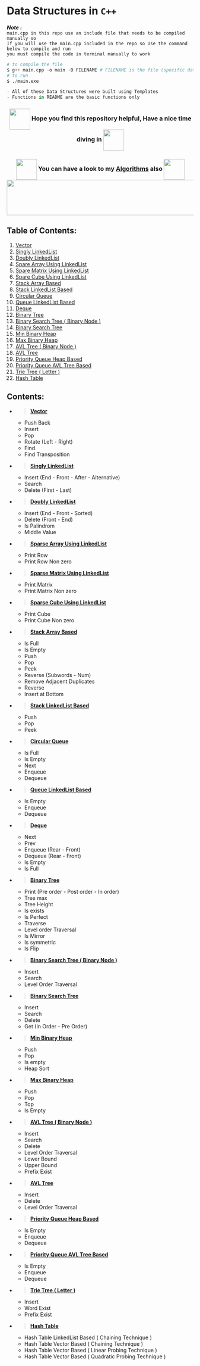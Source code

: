 # Data Structures in `C++`

***Note :*** <br>
`main.cpp in this repo use an include file that needs to be compiled manually so`<br>
`If you will use the main.cpp included in the repo so Use the command below to compile and run`<br>
`you must compile the code in terminal manually to work`

```python
# to compile the file
$ g++ main.cpp -o main -D FILENAME # FILENAME is the file (specific data sturcture from include.h file) you want to use
# to run
$ ./main.exe 
```

```python
- All of these Data Structures were built using Templates
- Functions in README are the basic functions only
```

<h3 align="center"><img align="center" src="https://img.icons8.com/?size=512&id=114499&format=png" height="56" width="56"> Hope you find this repository helpful, Have a nice time diving in <img align="center" src="https://img.icons8.com/?size=512&id=114499&format=png" height="56" width="56">

<!-- <h3 align="center"><img align="center" src="https://img.icons8.com/?size=512&id=114499&format=png" height="56" width="56"> You can have a look to my <a href="https://github.com/Ali-Elshorpagi/math_algorithms"> Math Algorithms </a> also <img align="center" src="https://img.icons8.com/?size=512&id=114499&format=png" height="56" width="56">
<h3 align="center"><img align="center" src="https://img.icons8.com/?size=512&id=21501&format=png" height="56" width="56"> Wait for Algorithms -->
<h3 align="center"><img align="center" src="https://img.icons8.com/?size=512&id=114499&format=png" height="56" width="56"> You can have a look to my <a href="https://github.com/Ali-Elshorpagi/algorithms"> Algorithms</a> also <img align="center" src="https://img.icons8.com/?size=512&id=114499&format=png" height="56" width="56">

<img src="https://github.com/Govindv7555/Govindv7555/blob/main/49e76e0596857673c5c80c85b84394c1.gif" width=1100px height=95px>


## Table of Contents:
   1. [Vector](#1) 
   1. [Singly LinkedList](#2) 
   1. [Doubly LinkedList](#3) 
   1. [Spare Array Using LinkedList](#4) 
   1. [Spare Matrix Using LinkedList](#5) 
   1. [Spare Cube Using LinkedList](#6) 
   1. [Stack Array Based](#7) 
   1. [Stack LinkedList Based](#8) 
   1. [Circular Queue](#9) 
   1. [Queue LinkedList Based](#10) 
   1. [Deque](#11) 
   1. [Binary Tree](#12) 
   1. [Binary Search Tree ( Binary Node )](#13) 
   1. [Binary Search Tree](#14) 
   1. [Min Binary Heap](#15) 
   1. [Max Binary Heap](#16)
   1. [AVL Tree ( Binary Node )](#17) 
   1. [AVL Tree](#18) 
   1. [Priority Queue Heap Based](#19) 
   1. [Priority Queue AVL Tree Based](#20) 
   1. [Trie Tree ( Letter )](#21) 
   1. [Hash Table](#22) 

## Contents:

- > <a id="1"></a>[**Vector**](header/Vector.h)
     - Push Back
     - Insert
     - Pop
     - Rotate (Left - Right)
     - Find
     - Find Transposition
- > <a id="2"></a>[**Singly LinkedList**](header/Singly_LinkedList.h)
     - Insert (End - Front - After - Alternative)
     - Search
     - Delete (First - Last)
- > <a id="3"></a>[**Doubly LinkedList**](header/Doubly_LinkedList.h)
     - Insert (End - Front - Sorted)
     - Delete (Front - End)
     - Is Palindrom
     - Middle Value
- > <a id="4"></a>[**Sparse Array Using LinkedList**](header/Sparse_Array.h)
     - Print Row
     - Print Row Non zero
- > <a id="5"></a>[**Sparse Matrix Using LinkedList**](header/Sparse_Matrix.h)
     - Print Matrix
     - Print Matrix Non zero
- > <a id="6"></a>[**Sparse Cube Using LinkedList**](header/Sparse_Cube.h)
     - Print Cube
     - Print Cube Non zero
- > <a id="7"></a>[**Stack Array Based**](header/Stack_Array_Based.h)
     - Is Full
     - Is Empty
     - Push
     - Pop
     - Peek
     - Reverse (Subwords - Num)
     - Remove Adjacent Duplicates
     - Reverse
     - Insert at Bottom
- > <a id="8"></a>[**Stack LinkedList Based**](header/Stack_LinkedList_Based.h)
     - Push
     - Pop
     - Peek
- > <a id="9"></a>[**Circular Queue**](header/Circular_Queue.h)
     - Is Full
     - Is Empty
     - Next
     - Enqueue
     - Dequeue
- > <a id="10"></a>[**Queue LinkedList Based**](header/Queue_LinkedList_Based.h)
     - Is Empty
     - Enqueue
     - Dequeue
- > <a id="11"></a>[**Deque**](header/Deque.h)
     - Next
     - Prev
     - Enqueue (Rear - Front)
     - Dequeue (Rear - Front)
     - Is Empty
     - Is Full
- > <a id="12"></a>[**Binary Tree**](header/Binary_Tree.h)
     - Print (Pre order - Post order - In order)
     - Tree max
     - Tree Height
     - Is exists
     - Is Perfect
     - Traverse
     - Level order Traversal
     - Is Mirror
     - Is symmetric
     - Is Flip
- > <a id="13"></a>[**Binary Search Tree ( Binary Node )**](header/Binary_Search_Tree_v2.h)
     - Insert
     - Search
     - Level Order Traversal
- > <a id="14"></a>[**Binary Search Tree**](header/Binary_Search_Tree.h)
     - Insert
     - Search
     - Delete
     - Get (In Order - Pre Order)
- > <a id="15"></a>[**Min Binary Heap**](header/Min_Heap.h)
     - Push
     - Pop
     - Is empty
     - Heap Sort
- > <a id="16"></a>[**Max Binary Heap**](header/Max_Heap.h)
     - Push
     - Pop
     - Top
     - Is Empty
- > <a id="17"></a>[**AVL Tree ( Binary Node )**](header/AVL_Tree.h)
     - Insert
     - Search
     - Delete
     - Level Order Traversal
     - Lower Bound
     - Upper Bound
     - Prefix Exist
- > <a id="18"></a>[**AVL Tree**](header/AVL_Tree_v2.h)
     - Insert
     - Delete
     - Level Order Traversal
- > <a id="19"></a>[**Priority Queue Heap Based**](header/Priority_Queue_Heap_Based.h)
     - Is Empty
     - Enqueue
     - Dequeue
- > <a id="20"></a>[**Priority Queue AVL Tree Based**](header/Priority_Queue_AVLT_Based.h)
     - Is Empty
     - Enqueue
     - Dequeue
- > <a id="21"></a>[**Trie Tree ( Letter )**](header/Trie_Tree.h)
     - Insert
     - Word Exist
     - Prefix Exist
- > <a id="22"></a>[**Hash Table**](https://github.com/Ali-Elshorpagi/Data_Structures/tree/main/source/Hash_Table)
    - Hash Table LinkedList Based ( Chaining Technique )
    - Hash Table Vector Based ( Chaining Technique )
    - Hash Table Vector Based ( Linear Probing Technique )
    - Hash Table Vector Based ( Quadratic Probing Technique )
